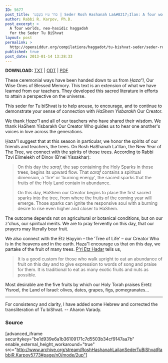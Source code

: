 ```yaml
---
ID: 5677
post_title: 'סדר ט״וּ בִּשְׁבָט | Seder Rosh Hashanah La&#8217;Ilan: A four worlds seder for Tu Bishvat, by Rabbi R. Karpov'
author: Rabbi R. Karpov, Ph.D.
post_excerpt: >
  A four worlds, neo-ḥasidic haggadah
  for the Seder Tu BiShvat
layout: post
permalink: >
  http://opensiddur.org/compilations/haggadot/tu-bishvat-seder/seder-rosh-hashanah-lailan-a-four-worlds-seder-for-tu-bishvat/
published: true
post_date: 2013-01-14 13:28:33
---
```

<strong>DOWNLOAD:</strong> <a href="http://opensiddur.org/wp-content/uploads/2013/01/Rabbi-R.-Karpov-Rosh-Hashanah-Lailan-Seder-5773.txt">TXT</a> | <a href="http://opensiddur.org/wp-content/uploads/2013/01/Rabbi-R.-Karpov-Rosh-Hashanah-Lailan-Seder-5773.odt">ODT</a> | <a href="http://opensiddur.org/wp-content/uploads/2013/01/Rabbi-R.-Karpov-Rosh-Hashanah-Lailan-Seder-5773.pdf">PDF</a>

These ceremonial ways have been handed down to us from <em>Ḥaza”l</em>, Our Wise Ones of Blessed Memory. This text is an extension of what we have learned from our teachers. They developed this sacred literature in efforts to attain a perspective on the universe.

This seder for Tu biShvat is to help arouse, to encourage, and to continue to demonstrate your sense of connection with <em>HaShem Yisbarakh</em> Our Creator.

We thank <em>Ḥaza”l</em> and all of our teachers who have shared their wisdom. We thank HaShem Yisbarakh Our Creator Who guides us to hear one another's voices in love across the generations.

Ḥaza”l suggest that at this season in particular, we honor the spirits of our friends and teachers, the trees. On Rosh HaShanah La'Ilan, the New Year of The Tree, we connect with the spirits of those trees. According to Rabbi Tzvi Elimelekh of Dinov (B'nei Yissakhar):

<blockquote>On this day the <em>saraf</em>, the sap containing the Holy Sparks in those trees, begins its upward flow. That <em>saraf</em> contains a spiritual dimension, a 'fire' or 'burning energy', the sacred sparks that the fruits of the Holy Land contain in abundance.

On this day, HaShem our Creator begins to place the first sacred sparks into the tree, from where the fruits of the coming year will emerge. Those sparks can ignite the responsive soul with a burning desire to rise even higher and closer to HaShem.</blockquote>

The outcome depends not on agricultural or botanical conditions, but on our z'chus, our spiritual merits. We are to pray fervently on this day, that our prayers may literally bear fruit.

We also connect with the Etz Ḥayyim – the 'Tree of Life' – our Creator Who is in the heavens and in the earth. Ḥaza”l encourage us that on this day, we partake of the fruit of many trees. <a href="http://opensiddur.org/2010/11/pri-etz-hadar/">P'ri Etz Hadar</a> tells us,

<blockquote>It is a good custom for those who walk upright to eat an abundance of fruit on this day and to give expression to words of song and praise for them.
It is traditional to eat as many exotic fruits and nuts as possible. </blockquote>

Most desirable are the five fruits by which our Holy Torah praises Eretz Yisroel, the Land of Israel: olives, dates, grapes, figs, pomegranates...

<hr />

For consistency and clarity, I have added some Hebrew and corrected the transliteration of Tu biShvat. -- Aharon Varady.

<h3>Source</h3>

[advanced_iframe securitykey="be1d939e6a1b36109171c7d5503b34cf9147aa7b" enable_external_height_workaround="true" src="http://www.archive.org/stream/RoshHashanahLailanSederTuBiShvatRabbiR.Karpov5773#page/n0/mode/2up"]